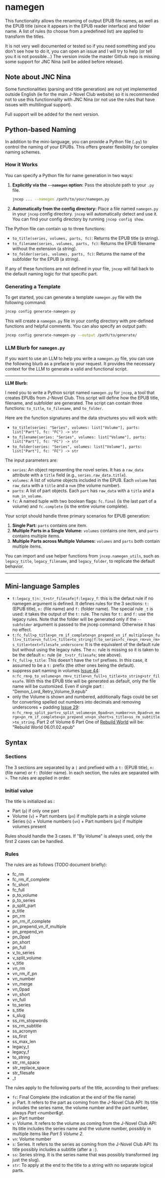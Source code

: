 # namegen

This functionality allows the renaming of output EPUB file names, as well as the EPUB title (since it appears in the EPUB reader interface) and folder name.
A list of rules (to choose from a predefined list) are applied to transform the titles.

It is not very well documented or tested so if you need something and you don't see how to do it, you can open an issue and I will try to help (or tell you it is not possible...)
The version inside the master Github repo is missing some support for JNC Nina (will be added before release).

## Note about JNC Nina

Some functionalities (parsing and title generation) are not yet implemented outside English (ie for the main J-Novel Club website) so it is recommended not to use this functionnality with JNC Nina (or not use the rules that have issues with multilingual support).

Full support will be added for the next version.

## Python-based Naming

In addition to the mini-language, you can provide a Python file (`.py`) to control the naming of your EPUBs. This offers greater flexibility for complex naming schemes.

### How it Works

You can specify a Python file for name generation in two ways:
1.  **Explicitly via the `--namegen` option:** Pass the absolute path to your `.py` file.
    ```bash
    jncep ... --namegen /path/to/your/namegen.py
    ```
2.  **Automatically from the config directory:** Place a file named `namegen.py` in your `jncep` config directory. `jncep` will automatically detect and use it. You can find your config directory by running `jncep config show`.

The Python file can contain up to three functions:
- `to_title(series, volumes, parts, fc)`: Returns the EPUB title (a string).
- `to_filename(series, volumes, parts, fc)`: Returns the EPUB filename without the extension (a string).
- `to_folder(series, volumes, parts, fc)`: Returns the name of the subfolder for the EPUB (a string).

If any of these functions are not defined in your file, `jncep` will fall back to the default naming logic for that specific part.

### Generating a Template

To get started, you can generate a template `namegen.py` file with the following command:
```bash
jncep config generate-namegen-py
```
This will create a `namegen.py` file in your config directory with pre-defined functions and helpful comments. You can also specify an output path:
```bash
jncep config generate-namegen-py --output /path/to/generate/
```

### LLM Blurb for `namegen.py`

If you want to use an LLM to help you write a `namegen.py` file, you can use the following blurb as a preface to your request. It provides the necessary context for the LLM to generate a valid and functional script.

---

**LLM Blurb:**

I need you to write a Python script named `namegen.py` for `jncep`, a tool that creates EPUBs from J-Novel Club. This script will define how the EPUB title, filename, and subfolder are generated. The script can contain three functions: `to_title`, `to_filename`, and `to_folder`.

Here are the function signatures and the data structures you will work with:

- `to_title(series: "Series", volumes: list["Volume"], parts: list["Part"], fc: "FC") -> str`
- `to_filename(series: "Series", volumes: list["Volume"], parts: list["Part"], fc: "FC") -> str`
- `to_folder(series: "Series", volumes: list["Volume"], parts: list["Part"], fc: "FC") -> str`

The input parameters are:
- `series`: An object representing the novel series. It has a `raw_data` attribute with a `title` field (e.g., `series.raw_data.title`).
- `volumes`: A list of volume objects included in the EPUB. Each `volume` has `raw_data` with a `title` and a `num` (the volume number).
- `parts`: A list of part objects. Each `part` has `raw_data` with a `title` and a `num_in_volume`.
- `fc`: A named tuple with two boolean flags: `fc.final` (is the last part of a volume) and `fc.complete` (is the entire volume complete).

Your script should handle three primary scenarios for EPUB generation:
1.  **Single Part:** `parts` contains one item.
2.  **Multiple Parts in a Single Volume:** `volumes` contains one item, and `parts` contains multiple items.
3.  **Multiple Parts across Multiple Volumes:** `volumes` and `parts` both contain multiple items.

You can import and use helper functions from `jncep.namegen_utils`, such as `legacy_title`, `legacy_filename`, and `legacy_folder`, to replicate the default behavior.

---

## Mini-language Samples

- `t:legacy_t|n:_t>str_filesafe|f:legacy_f`: this is the defaut rule if no namegen argument is defined. It defines rules for the 3 sections: `t:` (EPUB title), `n:` (file name) and `f:` (folder name). The special rule `_t` is used: it takes the output of the `t:` rule. The rules for `t:` and `f:` use the legacy rules. Note that the folder will be generated only if the `--subfolder` argument is passed to the jncep command: Otherwise it has no effect.
- `t:fc_full>p_title>pn_rm_if_complete>pn_prepend_vn_if_multiple>pn_full>v_title>vn_full>s_title>to_string|f:to_series>fc_rm>pn_rm>vn_rm>s_title>text>filesafe_underscore`: It is the equivalent of the default rule but without using the legacy rules. The `n:` rule is missing so it is taken to be the default `n:` rule (ie `_t>str_filesafe`; see above).
- `fc_full>p_title`: This doesn't have the `tnf` prefixes. In this case, it assumed to be a `t:` prefix (the other ones being the default).
- suppress part naming in volumes [Issue 44](https://github.com/gvellut/jncep/issues/44): `n:fc_rm>p_to_volume>pn_rm>v_title>vn_full>s_title>to_string>str_filesafe`. With this the EPUB title will be generated as default, only the file name will be customized. Even if single part : "Demon_Lord_Retry_Volume_9.epub"
- only the Volume is shown and numbered, additionally flags could be set for converting spelled out numbers into decimals and removing underscores + padding [Issue 29](https://github.com/gvellut/jncep/issues/29): `n:fc_rm>p_split_part>v_split_volume>pn_0pad>vn_number>vn_0pad>vn_merge>pn_rm_if_complete>pn_prepend_vn>pn_short>s_title>ss_rm_subtitle>to_string`. Part 2 of Volume 6 Part One of [Rebuild World](https://j-novel.club/series/rebuild-world) will be: "Rebuild World 06.01.02.epub"

## Syntax

### Sections

The 3 sections are separated by a `|` and prefixed with a `t:` (EPUB title), `n:` (file name) or `f:` (folder name). In each section, the rules are separated with `>`. The rules are applied in order.

### Initial value

The title is initialized as :
- Part (`p`) if only one part
- Volume (`v`) + Part numbers (`pn`) if multiple parts in a single volume
- Series (`s`) + Volume numbers (`vn`) + Part numbers (`pn`) if multiple volumes present

Rules should handle the 3 cases. If "By Volume" is always used, only the first 2 cases can be handled.

### Rules

The rules are as follows (TODO document briefly):

- fc_rm
- fc_rm_if_complete
- fc_short
- fc_full
- p_to_volume
- p_to_series
- p_split_part
- p_title
- pn_rm
- pn_rm_if_complete
- pn_prepend_vn_if_multiple
- pn_prepend_vn
- pn_0pad
- pn_short
- pn_full
- v_to_series
- v_split_volume
- v_title
- vn_rm
- vn_rm_if_pn
- vn_number
- vn_merge
- vn_0pad
- vn_short
- vn_full
- to_series
- s_title
- s_slug
- ss_rm_stopwords
- ss_rm_subtitle
- ss_acronym
- ss_first
- ss_max_len
- legacy_t
- legacy_f
- to_string
- str_rm_space
- str_replace_space
- str_filesafe
- _t

The rules apply to the following parts of the title, according to their prefixes:

- `fc`: Final Complete (the indication at the end of the file name)
- `p`: Part. It refers to the part as coming from the J-Novel Club API: Its title includes the series name, the volume number and the part number, always *Part &lt;number&gt*.
- `pn`: Part number
- `v`: Volume. It refers to the volume as coming from the J-Novel Club API: Its title includes the series name and the volume number, possibly in multiple items like *Part 5 Volume 2*.
- `vn`: Volume number
- `s`: Series. It refers to the series as coming from the J-Novel Club API: Its title possibly includes a subtitle (after a `:`).
- `ss`: Series string. It is the series name that was possibly transformed (eg just the slug).
- `str`: To apply at the end to the title to a string with no separate logical parts.
